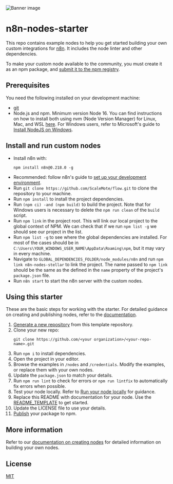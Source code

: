 ![Banner image](https://user-images.githubusercontent.com/10284570/173569848-c624317f-42b1-45a6-ab09-f0ea3c247648.png)

# n8n-nodes-starter

This repo contains example nodes to help you get started building your own custom integrations for [n8n](n8n.io). It includes the node linter and other dependencies.

To make your custom node available to the community, you must create it as an npm package, and [submit it to the npm registry](https://docs.npmjs.com/packages-and-modules/contributing-packages-to-the-registry).

## Prerequisites

You need the following installed on your development machine:

- [git](https://git-scm.com/downloads)
- Node.js and npm. Minimum version Node 16. You can find instructions on how to install both using nvm (Node Version Manager) for Linux, Mac, and WSL [here](https://github.com/nvm-sh/nvm). For Windows users, refer to Microsoft's guide to [Install NodeJS on Windows](https://docs.microsoft.com/en-us/windows/dev-environment/javascript/nodejs-on-windows).

## Install and run custom nodes

- Install n8n with:
  ```
  npm install n8n@0.218.0 -g
  ```
- Recommended: follow n8n's guide to [set up your development environment](https://docs.n8n.io/integrations/creating-nodes/build/node-development-environment/).
- Run `git clone https://github.com/ScaleMote/flow.git` to clone the repository to your machine.
- Run `npm install` to install the project dependencies.
- Run `(npm ci) -and (npm build)` to build the project. Note that for Windows users is necessary to delete the `npm run clean` of the `build` script.
- Run `npm link` in the project root. This will link our local project to the global context of NPM. We can check that if we run `npm list -g` we should see our project in the list.
- Run `npm list -g` to see where the global dependencies are installed. For most of the cases should be in `C:\Users\YOUR_WINDOWS_USER_NAME\AppData\Roaming\npm`, but it may vary in every machine.
- Navigate to `GLOBAL_DEPENDENCIES_FOLDER/node_modules/n8n` and run `npm link n8n-nodes-stellar` to link the project. The name passed to `npm link` should be the same as the defined in the `name` property of the project's `package.json` file.
- Run `n8n start` to start the n8n server with the custom nodes.

## Using this starter

These are the basic steps for working with the starter. For detailed guidance on creating and publishing nodes, refer to the [documentation](https://docs.n8n.io/integrations/creating-nodes/).

1. [Generate a new repository](https://github.com/n8n-io/n8n-nodes-starter/generate) from this template repository.
2. Clone your new repo:
   ```
   git clone https://github.com/<your organization>/<your-repo-name>.git
   ```
3. Run `npm i` to install dependencies.
4. Open the project in your editor.
5. Browse the examples in `/nodes` and `/credentials`. Modify the examples, or replace them with your own nodes.
6. Update the `package.json` to match your details.
7. Run `npm run lint` to check for errors or `npm run lintfix` to automatically fix errors when possible.
8. Test your node locally. Refer to [Run your node locally](https://docs.n8n.io/integrations/creating-nodes/test/run-node-locally/) for guidance.
9. Replace this README with documentation for your node. Use the [README_TEMPLATE](README_TEMPLATE.md) to get started.
10. Update the LICENSE file to use your details.
11. [Publish](https://docs.npmjs.com/packages-and-modules/contributing-packages-to-the-registry) your package to npm.

## More information

Refer to our [documentation on creating nodes](https://docs.n8n.io/integrations/creating-nodes/) for detailed information on building your own nodes.

## License

[MIT](https://github.com/n8n-io/n8n-nodes-starter/blob/master/LICENSE.md)
